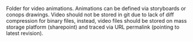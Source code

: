 Folder for video animations. Animations can be defined via storyboards or conops drawings. Video should not be stored in git due to lack of diff compression for binary files, instead, video files should be stored on mass storage platform (sharepoint) and traced via URL permalink (pointing to latest revision).
